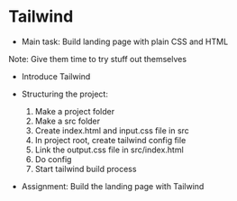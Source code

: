 # Tailwind
- Main task: Build landing page with plain CSS and HTML

Note: Give them time to try stuff out themselves

- Introduce Tailwind
- Structuring the project:
    1. Make a project folder
    2. Make a src folder 
    3. Create index.html and input.css file in src
    4. In project root, create tailwind config file
    5. Link the output.css file in src/index.html
    6. Do config
    7. Start tailwind build process

- Assignment: Build the landing page with Tailwind
